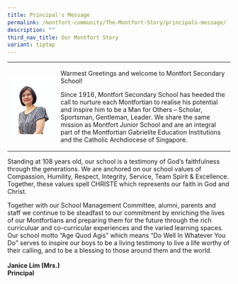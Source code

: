 ```yaml
---
title: Principal's Message
permalink: /montfort-community/The-Montfort-Story/principals-message/
description: ""
third_nav_title: Our Montfort Story
variant: tiptap
---
```

<table style="minWidth: 50px">
<colgroup>
<col>
<col>
</colgroup>
<tbody>
<tr>
<td rowspan="1" colspan="1">
<div class="isomer-image-wrapper">
<img style="width: 100%" height="auto" width="100%" alt="" src="/images/WhatsApp_Image_2024_12_17_at_13_40_21.jpg">
</div>
</td>
<td rowspan="1" colspan="1">
<p>Warmest Greetings and welcome to Montfort Secondary School!</p>
<p></p>
<p>Since 1916, Montfort Secondary School has heeded the call to nurture each
Montfortian to realise his potential and inspire him to be a Man for Others
– Scholar, Sportsman, Gentleman, Leader. We share the same mission as Montfort
Junior School and are an integral part of the Montfortian Gabrielite Education
Institutions and the Catholic Archdiocese of Singapore.&nbsp;&nbsp;</p>
</td>
</tr>
</tbody>
</table>
<p>Standing at 108 years old, our school is a testimony of God’s faithfulness
through the generations. We are anchored on our school values of Compassion,
Humility, Respect, Integrity, Service, Team Spirit &amp; Excellence. Together,
these values spell CHRISTE which represents our faith in God and Christ.</p>
<p>Together with our School Management Committee, alumni, parents and staff
we continue to be steadfast to our commitment by enriching the lives of
our Montfortians and preparing them for the future through the rich curriculuar
and co-curricular experiences and the varied learning spaces. Our school
motto “Age Quod Agis” which means “Do Well In Whatever You Do” serves to
inspire our boys to be a living testimony to live a life worthy of their
calling, and to be a blessing to those around them and the world.
<br>
<br><strong>Janice Lim (Mrs.)<br>Principal</strong>
</p>
